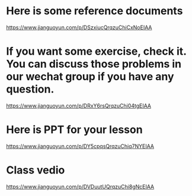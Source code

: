 # Here is some reference documents
https://www.jianguoyun.com/p/DSzxiucQrqzuChiCxNoEIAA

# If you want some exercise, check it. You can discuss those problems in our wechat group if you have any question.
https://www.jianguoyun.com/p/DRxY6rsQrqzuChi04tgEIAA

# Here is PPT for your lesson
https://www.jianguoyun.com/p/DY5cpqsQrqzuChiq7NYEIAA

# Class vedio
https://www.jianguoyun.com/p/DVDuutUQrqzuChi8gNcEIAA